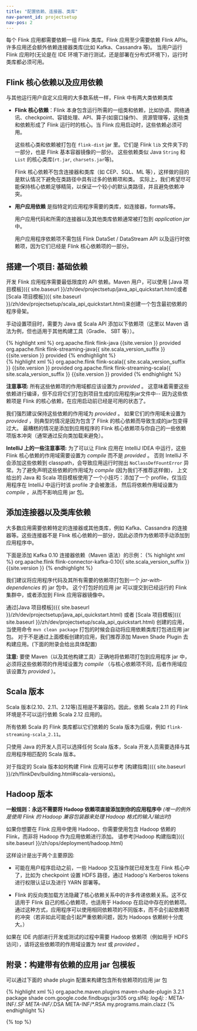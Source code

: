 ```yaml
---
title: "配置依赖、连接器、类库"
nav-parent_id: projectsetup
nav-pos: 2
---
```

<!--
Licensed to the Apache Software Foundation (ASF) under one
or more contributor license agreements.  See the NOTICE file
distributed with this work for additional information
regarding copyright ownership.  The ASF licenses this file
to you under the Apache License, Version 2.0 (the
"License"); you may not use this file except in compliance
with the License.  You may obtain a copy of the License at

  http://www.apache.org/licenses/LICENSE-2.0

Unless required by applicable law or agreed to in writing,
software distributed under the License is distributed on an
"AS IS" BASIS, WITHOUT WARRANTIES OR CONDITIONS OF ANY
KIND, either express or implied.  See the License for the
specific language governing permissions and limitations
under the License.
-->

每个 Flink 应用都需要依赖一组 Flink 类库。Flink 应用至少需要依赖 Flink APIs。许多应用还会额外依赖连接器类库(比如 Kafka、Cassandra 等)。
当用户运行 Flink 应用时(无论是在 IDE 环境下进行测试，还是部署在分布式环境下)，运行时类库都必须可用。

## Flink 核心依赖以及应用依赖

与其他运行用户自定义应用的大多数系统一样，Flink 中有两大类依赖类库

  - **Flink 核心依赖**：Flink 本身包含运行所需的一组类和依赖，比如协调、网络通讯、checkpoint、容错处理、API、算子(如窗口操作)、
    资源管理等，这些类和依赖形成了 Flink 运行时的核心。当 Flink 应用启动时，这些依赖必须可用。

    这些核心类和依赖被打包在 `flink-dist` jar 里。它们是 Flink `lib` 文件夹下的一部分，也是 Flink 基本容器镜像的一部分。
    这些依赖类似 Java `String` 和 `List` 的核心类库(`rt.jar`, `charsets.jar`等)。
    
    Flink 核心依赖不包含连接器和类库（如 CEP、SQL、ML 等），这样做的目的是默认情况下避免在类路径中具有过多的依赖项和类。
    实际上，我们希望尽可能保持核心依赖足够精简，以保证一个较小的默认类路径，并且避免依赖冲突。

  - **用户应用依赖** 是指特定的应用程序需要的类库，如连接器，formats等。

    用户应用代码和所需的连接器以及其他类库依赖通常被打包到 *application jar* 中。

    用户应用程序依赖项不需包括 Flink DataSet / DataStream API 以及运行时依赖项，因为它们已经是 Flink 核心依赖项的一部分。

## 搭建一个项目: 基础依赖

开发 Flink 应用程序需要最低限度的 API 依赖。Maven 用户，可以使用 
[Java 项目模板]({{ site.baseurl }}/zh/dev/projectsetup/java_api_quickstart.html)或者
[Scala 项目模板]({{ site.baseurl }}/zh/dev/projectsetup/scala_api_quickstart.html)来创建一个包含最初依赖的程序骨架。

手动设置项目时，需要为 Java 或 Scala API 添加以下依赖项（这里以 Maven 语法为例，但也适用于其他构建工具（Gradle、 SBT 等））。

<div class="codetabs" markdown="1">
<div data-lang="java" markdown="1">
{% highlight xml %}
<dependency>
  <groupId>org.apache.flink</groupId>
  <artifactId>flink-java</artifactId>
  <version>{{site.version }}</version>
  <scope>provided</scope>
</dependency>
<dependency>
  <groupId>org.apache.flink</groupId>
  <artifactId>flink-streaming-java{{ site.scala_version_suffix }}</artifactId>
  <version>{{site.version }}</version>
  <scope>provided</scope>
</dependency>
{% endhighlight %}
</div>
<div data-lang="scala" markdown="1">
{% highlight xml %}
<dependency>
  <groupId>org.apache.flink</groupId>
  <artifactId>flink-scala{{ site.scala_version_suffix }}</artifactId>
  <version>{{site.version }}</version>
  <scope>provided</scope>
</dependency>
<dependency>
  <groupId>org.apache.flink</groupId>
  <artifactId>flink-streaming-scala{{ site.scala_version_suffix }}</artifactId>
  <version>{{site.version }}</version>
  <scope>provided</scope>
</dependency>
{% endhighlight %}
</div>
</div>

**注意事项:** 所有这些依赖项的作用域都应该设置为 *provided* 。
这意味着需要这些依赖进行编译，但不应将它们打包到项目生成的应用程序jar文件中-- 
因为这些依赖项是 Flink 的核心依赖，在应用启动前已经是可用的状态了。

我们强烈建议保持这些依赖的作用域为 *provided* 。 如果它们的作用域未设置为 *provided* ，则典型的情况是因为包含了 Flink 的核心依赖而导致生成的jar包变得过大。
最糟糕的情况是添加到应用程序的 Flink 核心依赖项与你自己的一些依赖项版本冲突（通常通过反向类加载来避免）。

**IntelliJ 上的一些注意事项:** 为了可以让 Flink 应用在 IntelliJ IDEA 中运行，这些 Flink 核心依赖的作用域需要设置为 *compile* 而不是 *provided* 。
否则 IntelliJ 不会添加这些依赖到 classpath，会导致应用运行时抛出 `NoClassDefFountError` 异常。为了避免声明这些依赖的作用域为 *compile* (因为我们不推荐这样做)，
上文给出的 Java 和 Scala 项目模板使用了一个小技巧：添加了一个 profile，仅当应用程序在 IntelliJ 中运行时该 profile 才会被激活，
然后将依赖作用域设置为 *compile* ，从而不影响应用 jar 包。

## 添加连接器以及类库依赖

大多数应用需要依赖特定的连接器或其他类库，例如 Kafka、Cassandra 的连接器等。这些连接器不是 Flink 核心依赖的一部分，因此必须作为依赖项手动添加到应用程序中。

下面是添加 Kafka 0.10 连接器依赖（Maven 语法）的示例：
{% highlight xml %}
<dependency>
    <groupId>org.apache.flink</groupId>
    <artifactId>flink-connector-kafka-0.10{{ site.scala_version_suffix }}</artifactId>
    <version>{{site.version }}</version>
</dependency>
{% endhighlight %}

我们建议将应用程序代码及其所有需要的依赖项打包到一个 *jar-with-dependencies* 的 jar 包中。
这个打包好的应用 jar 可以提交到已经运行的 Flink 集群中，或者添加到 Flink 应用容器镜像中。
 
通过[Java 项目模板]({{ site.baseurl }}/zh/dev/projectsetup/java_api_quickstart.html) 或者
[Scala 项目模板]({{ site.baseurl }}/zh/dev/projectsetup/scala_api_quickstart.html) 创建的应用，
当使用命令 `mvn clean package` 打包的时候会自动将应用依赖类库打包进应用 jar 包。
对于不是通过上面模板创建的应用，我们推荐添加 Maven Shade Plugin 去构建应用。(下面的附录会给出具体配置)

**注意:** 要使 Maven（以及其他构建工具）正确地将依赖项打包到应用程序 jar 中，必须将这些依赖项的作用域设置为 *compile* （与核心依赖项不同，后者作用域应该设置为 *provided* ）。

## Scala 版本

Scala 版本(2.10、2.11、2.12等)互相是不兼容的。因此，依赖 Scala 2.11 的 Flink 环境是不可以运行依赖 Scala 2.12 应用的。

所有依赖 Scala 的 Flink 类库都以它们依赖的 Scala 版本为后缀，例如 `flink-streaming-scala_2.11`。

只使用 Java 的开发人员可以选择任何 Scala 版本，Scala 开发人员需要选择与其应用程序相匹配的 Scala 版本。

对于指定的 Scala 版本如何构建 Flink 应用可以参考 [构建指南]({{ site.baseurl }}/zh/flinkDev/building.html#scala-versions)。

## Hadoop 版本

**一般规则：永远不需要将 Hadoop 依赖项直接添加到你的应用程序中** 
*(唯一的例外是使用 Flink 的 Hadoop 兼容包装器来处理 Hadoop 格式的输入/输出时)*

如果你想要在 Flink 应用中使用 Hadoop，你需要使用包含 Hadoop 依赖的 Flink，而非将 Hadoop 作为应用依赖进行添加。
请参考[Hadoop 构建指南]({{ site.baseurl }}/zh/ops/deployment/hadoop.html)

这样设计是出于两个主要原因:

  - 可能在用户程序启动之前，一些 Hadoop 交互操作就已经发生在 Flink 核心中了，比如为 checkpoint 设置 HDFS 路径，通过 Hadoop's Kerberos tokens 进行权限认证以及进行 YARN 部署等。

  - Flink 的反向类加载方法隐藏了核心依赖关系中的许多传递依赖关系。这不仅适用于 Flink 自己的核心依赖项，也适用于 Hadoop 在启动中存在的依赖项。
    通过这种方式，应用程序可以使用相同依赖项的不同版本，而不会引起依赖项的冲突（若非如此可能会引起严重依赖问题，因为 Hadoops 依赖树十分庞大。）

如果在 IDE 内部进行开发或测试的过程中需要 Hadoop 依赖项（例如用于 HDFS 访问），请将这些依赖项的作用域设置为 *test* 或 *provided* 。

## 附录：构建带有依赖的应用 jar 包模板

可以通过下面的 shade plugin 配置来构建包含所有依赖项的应用 jar 包

{% highlight xml %}
<build>
    <plugins>
        <plugin>
            <groupId>org.apache.maven.plugins</groupId>
            <artifactId>maven-shade-plugin</artifactId>
            <version>3.2.1</version>
            <executions>
                <execution>
                    <phase>package</phase>
                    <goals>
                        <goal>shade</goal>
                    </goals>
                    <configuration>
                        <artifactSet>
                            <excludes>
                                <exclude>com.google.code.findbugs:jsr305</exclude>
                                <exclude>org.slf4j:*</exclude>
                                <exclude>log4j:*</exclude>
                            </excludes>
                        </artifactSet>
                        <filters>
                            <filter>
                                <!--不要拷贝 META-INF 目录下的签名，
                                否则会引起 SecurityExceptions 。 -->
                                <artifact>*:*</artifact>
                                <excludes>
                                    <exclude>META-INF/*.SF</exclude>
                                    <exclude>META-INF/*.DSA</exclude>
                                    <exclude>META-INF/*.RSA</exclude>
                                </excludes>
                            </filter>
                        </filters>
                        <transformers>
                            <transformer implementation="org.apache.maven.plugins.shade.resource.ManifestResourceTransformer">
                                <mainClass>my.programs.main.clazz</mainClass>
                            </transformer>
                        </transformers>
                    </configuration>
                </execution>
            </executions>
        </plugin>
    </plugins>
</build>
{% endhighlight %}

{% top %}
